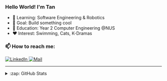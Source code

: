 ### Hello World! I'm Tan  
- 🌱 Learning: Software Engineering &amp; Robotics
- 🎯 Goal: Build something cool
- 📔 Education: Year 2 Computer Engineering @NUS
- ❤️ Interest: Swimming, Cats, K-Dramas
### 📫 How to reach me:
<p>
<a href="https://www.linkedin.com/in/tan-ht/">
  <img alt="LinkedIn" src="https://img.shields.io/badge/linkedin%20-%230077B5.svg?&style=for-the-badge&logo=linkedin&logoColor=white"/>
</a>
<a href="mailto:tanht282@gmail.com">
  <img alt="Mail" src="https://img.shields.io/badge/Gmail-D14836?style=for-the-badge&logo=gmail&logoColor=white"/>
</a>
</p>

---
<details>
  <summary>:zap: GitHub Stats</summary>
  <div align="center">
    <img align="top" src="https://github-readme-stats.vercel.app/api?username=jushg&count_private=true&hide_rank=true&show_icons=true&theme=nord&include_all_commits=true&custom_title=My GitHub Stats" />
    <img align="center" src="https://github-readme-stats.vercel.app/api/top-langs/?username=jushg&langs_count=10&theme=nord&hide_rank=true&layout=compact"/>
  </div>
  
 
<!--   [![Top Langs](https://github-readme-stats.vercel.app/api/top-langs/?username=jushg&layout=compact)](https://github.com/anuraghazra/github-readme-stats) -->

</details>
